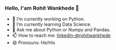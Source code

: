 ### Hello, I'am Rohit Wankhede 👋


- 🔭 I’m currently working on Python.
- 🌱 I’m currently learning Data Science.
- 💬 Ask me about Python or Numpy and Pandas.
- 📫 How to reach me: [linkedin-@rohitwankhede](https://www.linkedin.com/in/rohit-wankhede-453b021b9/)
- 😄 Pronouns: He/His



